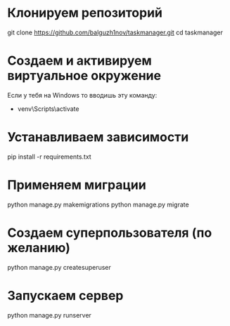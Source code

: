# Клонируем репозиторий
git clone https://github.com/balguzh1nov/taskmanager.git
cd taskmanager

# Создаем и активируем виртуальное окружение
Если у тебя на Windows то вводишь эту команду: 
- venv\Scripts\activate

# Устанавливаем зависимости
pip install -r requirements.txt

# Применяем миграции
python manage.py makemigrations
python manage.py migrate

# Создаем суперпользователя (по желанию)
python manage.py createsuperuser

# Запускаем сервер
python manage.py runserver



